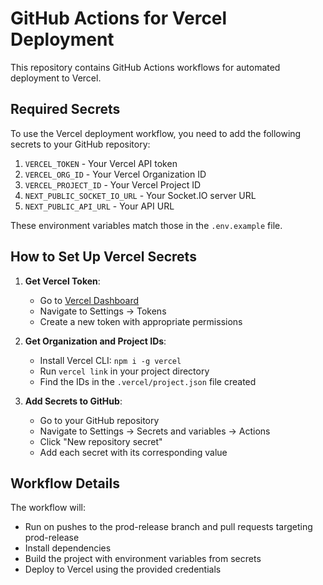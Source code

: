 # GitHub Actions for Vercel Deployment

This repository contains GitHub Actions workflows for automated deployment to Vercel.

## Required Secrets

To use the Vercel deployment workflow, you need to add the following secrets to your GitHub repository:

1. `VERCEL_TOKEN` - Your Vercel API token
2. `VERCEL_ORG_ID` - Your Vercel Organization ID
3. `VERCEL_PROJECT_ID` - Your Vercel Project ID
4. `NEXT_PUBLIC_SOCKET_IO_URL` - Your Socket.IO server URL
5. `NEXT_PUBLIC_API_URL` - Your API URL

These environment variables match those in the `.env.example` file.

## How to Set Up Vercel Secrets

1. **Get Vercel Token**:
   - Go to [Vercel Dashboard](https://vercel.com/dashboard)
   - Navigate to Settings → Tokens
   - Create a new token with appropriate permissions

2. **Get Organization and Project IDs**:
   - Install Vercel CLI: `npm i -g vercel`
   - Run `vercel link` in your project directory
   - Find the IDs in the `.vercel/project.json` file created

3. **Add Secrets to GitHub**:
   - Go to your GitHub repository
   - Navigate to Settings → Secrets and variables → Actions
   - Click "New repository secret"
   - Add each secret with its corresponding value

## Workflow Details

The workflow will:
- Run on pushes to the prod-release branch and pull requests targeting prod-release
- Install dependencies
- Build the project with environment variables from secrets
- Deploy to Vercel using the provided credentials 
